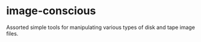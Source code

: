 # image-conscious

Assorted simple tools for manipulating various types of disk and tape image files.
